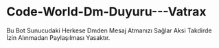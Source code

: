 # Code-World-Dm-Duyuru---Vatrax
Bu Bot Sunucudaki Herkese Dmden Mesaj Atmanızı Sağlar Aksi Takdirde İzin Alınmadan Paylaşılması Yasaktır.

